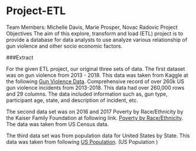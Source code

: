 # Project-ETL
Team Members: Michelle Davis, Marie Prosper, Novac Radovic 
Project Objectives
The aim of this explore, transform and load (ETL) project is to provide a database for data analysts to use analyze various relationship of gun violence and other socio economic factors.  

###Extract

For the given ETL project, our original three sets of data. The first dataset was on gun violence from 2013 - 2018. This data was taken from Kaggle at the following [Gun Violence Data](Comprehensive%20record%20of%20over%20260k%20US%20gun%20violence%20incidents%20from%202013-2018/).  Comprehensive record of over 260k US gun violence incidents from 2013-2018.  This data had over 260,000 rows and 29 columns.  The data included information such as, gun type, participant age, state, and description of incident, etc.  

The second data set was on 2016 and 2017 Poverty by Race/Ethnicity by the Kaiser Family Foundation at following link. [Poverty by Race/Ethnicity](https://www.kff.org/other/state-indicator/poverty-rate-by-raceethnicity/?currentTimeframe=0&sortModel=%7B%22colId%22:%22Location%22,%22sort%22:%22asc%22%7D/).  The data was taken from US Census data. 

The third data set was from population data for United States by State. This data was taken from following [US Population](https://worldpopulationreview.com/countries/united-states-population/). (US Population )
